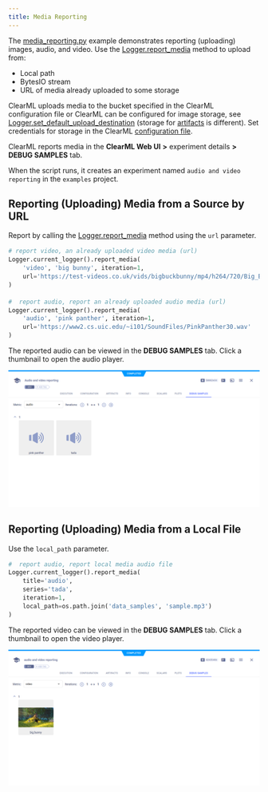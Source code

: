```yaml
---
title: Media Reporting
---
```


The [media_reporting.py](https://github.com/allegroai/clearml/blob/master/examples/reporting/media_reporting.py) example 
demonstrates reporting (uploading) images, audio, and video. Use the [Logger.report_media](../../references/sdk/logger.md#report_media)
method to upload from: 
* Local path
* BytesIO stream
* URL of media already uploaded to some storage

ClearML uploads media to the bucket specified in the ClearML configuration file or ClearML can be configured for image storage, see [Logger.set_default_upload_destination](../../references/sdk/logger.md#set_default_upload_destination)
(storage for [artifacts](../../clearml_sdk/task_sdk.md#setting-upload-destination) is different). Set credentials for storage in the ClearML 
[configuration file](../../configs/clearml_conf.md).

ClearML reports media in the **ClearML Web UI** **>** experiment details **>** **DEBUG SAMPLES** 
tab. 

When the script runs, it creates an experiment named `audio and video reporting` in the `examples` 
project.

## Reporting (Uploading) Media from a Source by URL

Report by calling the [Logger.report_media](../../references/sdk/logger.md#report_media) 
method using the `url` parameter.

```python
# report video, an already uploaded video media (url)
Logger.current_logger().report_media(
    'video', 'big bunny', iteration=1,
    url='https://test-videos.co.uk/vids/bigbuckbunny/mp4/h264/720/Big_Buck_Bunny_720_10s_1MB.mp4'
)
    
#  report audio, report an already uploaded audio media (url)
Logger.current_logger().report_media(
    'audio', 'pink panther', iteration=1,
    url='https://www2.cs.uic.edu/~i101/SoundFiles/PinkPanther30.wav'
)
```

The reported audio can be viewed in the **DEBUG SAMPLES** tab. Click a thumbnail to open the audio player.

![Audio debug samples](../../img/examples_reporting_08.png)


## Reporting (Uploading) Media from a Local File

Use the `local_path` parameter.

```python
#  report audio, report local media audio file
Logger.current_logger().report_media(
    title='audio', 
    series='tada', 
    iteration=1,
    local_path=os.path.join('data_samples', 'sample.mp3')
)
```
    
The reported video can be viewed in the **DEBUG SAMPLES** tab. Click a thumbnail to open the video player.

![Video debug samples](../../img/examples_reporting_09.png)
